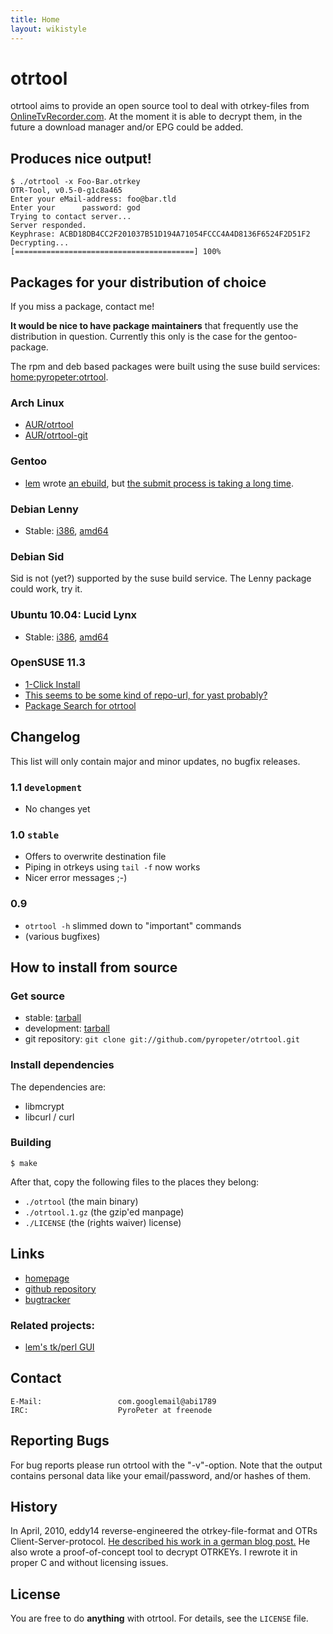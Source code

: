 ```yaml
---
title: Home
layout: wikistyle
---
```


otrtool
=======
otrtool aims to provide an open source tool to deal with otrkey-files from [OnlineTvRecorder.com](http://onlinetvrecoder.com/). At the moment it is able to decrypt them, in the future a download manager and/or EPG could be added.

Produces nice output!
---------------------

    $ ./otrtool -x Foo-Bar.otrkey
    OTR-Tool, v0.5-0-g1c8a465
    Enter your eMail-address: foo@bar.tld
    Enter your      password: god
    Trying to contact server...
    Server responded.
    Keyphrase: ACBD18DB4CC2F201037B51D194A71054FCCC4A4D8136F6524F2D51F2
    Decrypting...
    [========================================] 100%

Packages for your distribution of choice
----------------------------------------

If you miss a package, contact me!

**It would be nice to have package maintainers** that frequently use the distribution in question. Currently this only is the case for the gentoo-package.

The rpm and deb based packages were built using the suse build services: [home:pyropeter:otrtool](https://build.opensuse.org/package/show?package=otrtool&project=home%3Apyropeter%3Aotrtool).


### Arch Linux
* [AUR/otrtool](http://aur.archlinux.org/packages.php?ID=41577)
* [AUR/otrtool-git](http://aur.archlinux.org/packages.php?ID=40775)

### Gentoo
* [lem](http://github.com/lem/) wrote [an ebuild](http://bugs.gentoo.org/attachment.cgi?id=251059), but [the submit process is taking a long time](http://bugs.gentoo.org/show_bug.cgi?id=341059).

### Debian Lenny
* Stable:
  [i386](http://download.opensuse.org/repositories/home:/pyropeter:/otrtool/Debian_5.0/i386/otrtool_1.0.0_i386.deb),
  [amd64](http://download.opensuse.org/repositories/home:/pyropeter:/otrtool/Debian_5.0/amd64/otrtool_1.0.0_amd64.deb)

### Debian Sid
Sid is not (yet?) supported by the suse build service.
The Lenny package could work, try it.

### Ubuntu 10.04: Lucid Lynx
* Stable:
  [i386](http://download.opensuse.org/repositories/home:/pyropeter:/otrtool/xUbuntu_10.04/i386/otrtool_1.0.0_i386.deb),
  [amd64](http://download.opensuse.org/repositories/home:/pyropeter:/otrtool/xUbuntu_10.04/amd64/otrtool_1.0.0_amd64.deb)

### OpenSUSE 11.3
* [1-Click Install](http://software.opensuse.org/ymp/home:pyropeter:otrtool/openSUSE_11.3/otrtool.ymp?base=openSUSE%3A11.3&query=otrtool)
* [This seems to be some kind of repo-url, for yast probably?](http://download.opensuse.org/repositories/home:/pyropeter:/otrtool/openSUSE_11.3/)
* [Package Search for otrtool](http://software.opensuse.org/search?q=otrtool&baseproject=openSUSE:11.3)

Changelog
---------

This list will only contain major and minor updates, no bugfix releases.

### 1.1 `development`
* No changes yet

### 1.0 `stable`
* Offers to overwrite destination file
* Piping in otrkeys using `tail -f` now works
* Nicer error messages ;-)

### 0.9
* `otrtool -h` slimmed down to "important" commands
* (various bugfixes)

How to install from source
--------------------------

### Get source

* stable: [tarball](http://github.com/pyropeter/otrtool/tarball/stable)
* development: [tarball](http://github.com/pyropeter/otrtool/tarball/master)
* git repository: `git clone git://github.com/pyropeter/otrtool.git`

### Install dependencies

The dependencies are:
* libmcrypt
* libcurl / curl

### Building

    $ make

After that, copy the following files to the places they belong:

* `./otrtool` (the main binary)
* `./otrtool.1.gz` (the gzip'ed manpage)
* `./LICENSE` (the (rights waiver) license)

Links
-----

* [homepage](http://pyropeter.github.com/otrtool/)
* [github repository](http://github.com/pyropeter/otrtool)
* [bugtracker](http://github.com/pyropeter/otrtool/issues)

### Related projects:

* [lem's tk/perl GUI](http://github.com/Lem/otrtool-gui)

Contact
-------

    E-Mail:                 com.googlemail@abi1789
    IRC:                    PyroPeter at freenode

Reporting Bugs
--------------

For bug reports please run otrtool with the "-v"-option. Note that the output contains personal data like your email/password, and/or hashes of them.

History
-------

In April, 2010, eddy14 reverse-engineered the otrkey-file-format and OTRs Client-Server-protocol. [He described his work in a german blog post.](http://41yd.de/blog/2010/04/18/otrkey-breaker/) He also wrote a proof-of-concept tool to decrypt OTRKEYs. I rewrote it in proper C and without licensing issues.

License
-------

You are free to do **anything** with otrtool. For details, see the `LICENSE` file.
